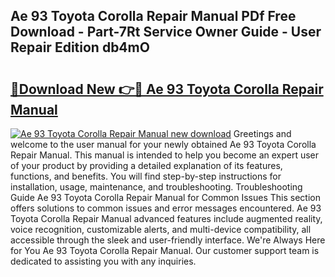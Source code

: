 ## Ae 93 Toyota Corolla Repair Manual PDf Free Download - Part-7Rt Service Owner Guide - User Repair Edition db4mO

# <h2><a href="http://bc78957.oget.top/?id=Ae+93+Toyota+Corolla+Repair+Manual">🔗Download New 👉🔴 Ae 93 Toyota Corolla Repair Manual</a></h2>

[![Ae 93 Toyota Corolla Repair Manual new download](https://i.imgur.com/5g1atiW.png)](http://bc78957.oget.top/?id=Ae+93+Toyota+Corolla+Repair+Manual)
Greetings and welcome to the user manual for your newly obtained Ae 93 Toyota Corolla Repair Manual. This manual is intended to help you become an expert user of your product by providing a detailed explanation of its features, functions, and benefits. You will find step-by-step instructions for installation, usage, maintenance, and troubleshooting. Troubleshooting Guide Ae 93 Toyota Corolla Repair Manual for Common Issues This section offers solutions to common issues and error messages encountered. Ae 93 Toyota Corolla Repair Manual advanced features include augmented reality, voice recognition, customizable alerts, and multi-device compatibility, all accessible through the sleek and user-friendly interface. We're Always Here for You Ae 93 Toyota Corolla Repair Manual. Our customer support team is dedicated to assisting you with any inquiries.
